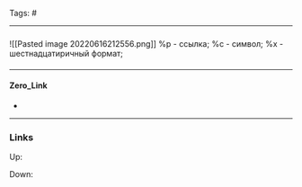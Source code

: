 Tags: #
***
###
![[Pasted image 20220616212556.png]]
%p - ссылка;
%с - символ;
%x - шестнадцатиричный формат;
####

***
#### Zero_Link
- 
***
### Links
Up:

Down:



